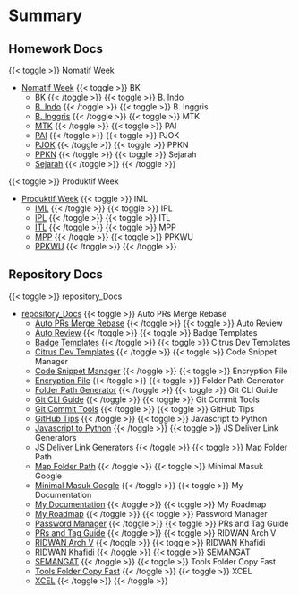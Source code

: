 # Summary

## Homework Docs
{{< toggle >}} Nomatif Week
- [Nomatif Week](docs/homework_Docs/nomatif_week/README.md)
  {{< toggle >}} BK
  - [BK](docs/homework_Docs/nomatif_week/bk/README.md)
  {{< /toggle >}}
  {{< toggle >}} B. Indo
  - [B. Indo](docs/homework_Docs/nomatif_week/b_indo/README.md)
  {{< /toggle >}}
  {{< toggle >}} B. Inggris
  - [B. Inggris](docs/homework_Docs/nomatif_week/b_ingris/README.md)
  {{< /toggle >}}
  {{< toggle >}} MTK
  - [MTK](docs/homework_Docs/nomatif_week/mtk/README.md)
  {{< /toggle >}}
  {{< toggle >}} PAI
  - [PAI](docs/homework_Docs/nomatif_week/pai/README.md)
  {{< /toggle >}}
  {{< toggle >}} PJOK
  - [PJOK](docs/homework_Docs/nomatif_week/pjok/README.md)
  {{< /toggle >}}
  {{< toggle >}} PPKN
  - [PPKN](docs/homework_Docs/nomatif_week/ppkn/README.md)
  {{< /toggle >}}
  {{< toggle >}} Sejarah
  - [Sejarah](docs/homework_Docs/nomatif_week/sejarah/README.md)
  {{< /toggle >}}
{{< /toggle >}}

{{< toggle >}} Produktif Week
- [Produktif Week](docs/homework_Docs/produktif_wekk/README.md)
  {{< toggle >}} IML
  - [IML](docs/homework_Docs/produktif_wekk/iml/README.md)
  {{< /toggle >}}
  {{< toggle >}} IPL
  - [IPL](docs/homework_Docs/produktif_wekk/ipl/README.md)
  {{< /toggle >}}
  {{< toggle >}} ITL
  - [ITL](docs/homework_Docs/produktif_wekk/itl/README.md)
  {{< /toggle >}}
  {{< toggle >}} MPP
  - [MPP](docs/homework_Docs/produktif_wekk/mpp/README.md)
  {{< /toggle >}}
  {{< toggle >}} PPKWU
  - [PPKWU](docs/homework_Docs/produktif_wekk/ppkwu/README.md)
  {{< /toggle >}}
{{< /toggle >}}

## Repository Docs
{{< toggle >}} repository_Docs
- [repository_Docs](docs/repository_Docs/README.md)
  {{< toggle >}} Auto PRs Merge Rebase
  - [Auto PRs Merge Rebase](docs/repository_Docs/auto-prs-merge-rebase/README.md)
  {{< /toggle >}}
  {{< toggle >}} Auto Review
  - [Auto Review](docs/repository_Docs/auto-riview/README.md)
  {{< /toggle >}}
  {{< toggle >}} Badge Templates
  - [Badge Templates](docs/repository_Docs/badgeTemplates/README.md)
  {{< /toggle >}}
  {{< toggle >}} Citrus Dev Templates
  - [Citrus Dev Templates](docs/repository_Docs/CitrusDevTemplates/README.md)
  {{< /toggle >}}
  {{< toggle >}} Code Snippet Manager
  - [Code Snippet Manager](docs/repository_Docs/code_snippetManager/README.md)
  {{< /toggle >}}
  {{< toggle >}} Encryption File
  - [Encryption File](docs/repository_Docs/encryptionFile/README.md)
  {{< /toggle >}}
  {{< toggle >}} Folder Path Generator
  - [Folder Path Generator](docs/repository_Docs/folderPathGrnerator/README.md)
  {{< /toggle >}}
  {{< toggle >}} Git CLI Guide
  - [Git CLI Guide](docs/repository_Docs/git-cli-guide/README.md)
  {{< /toggle >}}
  {{< toggle >}} Git Commit Tools
  - [Git Commit Tools](docs/repository_Docs/git-commit-tools/README.md)
  {{< /toggle >}}
  {{< toggle >}} GitHub Tips
  - [GitHub Tips](docs/repository_Docs/githubTips/README.md)
  {{< /toggle >}}
  {{< toggle >}} Javascript to Python
  - [Javascript to Python](docs/repository_Docs/Javascript_To_Python/README.md)
  {{< /toggle >}}
  {{< toggle >}} JS Deliver Link Generators
  - [JS Deliver Link Generators](docs/repository_Docs/jsDeliverLinkGenerators/README.md)
  {{< /toggle >}}
  {{< toggle >}} Map Folder Path
  - [Map Folder Path](docs/repository_Docs/Map_Folder_path/README.md)
  {{< /toggle >}}
  {{< toggle >}} Minimal Masuk Google
  - [Minimal Masuk Google](docs/repository_Docs/MinimalMasukGoogle/README.md)
  {{< /toggle >}}
  {{< toggle >}} My Documentation
  - [My Documentation](docs/repository_Docs/MyDocumentation/README.md)
  {{< /toggle >}}
  {{< toggle >}} My Roadmap
  - [My Roadmap](docs/repository_Docs/MyRoadmap/README.md)
  {{< /toggle >}}
  {{< toggle >}} Password Manager
  - [Password Manager](docs/repository_Docs/passowrd_manager/README.md)
  {{< /toggle >}}
  {{< toggle >}} PRs and Tag Guide
  - [PRs and Tag Guide](docs/repository_Docs/PRs-and-tagGuide/README.md)
  {{< /toggle >}}
  {{< toggle >}} RIDWAN Arch V
  - [RIDWAN Arch V](docs/repository_Docs/ridwan-arch-v/README.md)
  {{< /toggle >}}
  {{< toggle >}} RIDWAN Khafidi
  - [RIDWAN Khafidi](docs/repository_Docs/ridwankhafidi/README.md)
  {{< /toggle >}}
  {{< toggle >}} SEMANGAT
  - [SEMANGAT](docs/repository_Docs/SEMANGAT/README.md)
  {{< /toggle >}}
  {{< toggle >}} Tools Folder Copy Fast
  - [Tools Folder Copy Fast](docs/repository_Docs/Tools-FolderCopyFast/README.md)
  {{< /toggle >}}
  {{< toggle >}} XCEL
  - [XCEL](docs/repository_Docs/XCEL/README.md)
  {{< /toggle >}}
{{< /toggle >}}
